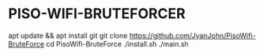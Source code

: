 # PISO-WIFI-BRUTEFORCER
apt update &amp;&amp; apt install git  git clone https://github.com/JyanJohn/PisoWifi-BruteForce  cd PisoWifi-BruteForce  ./install.sh  ./main.sh
